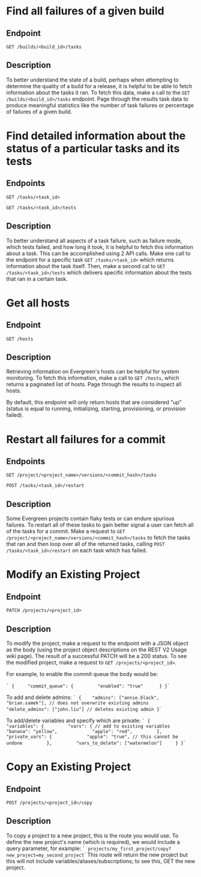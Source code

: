 # Find all failures of a given build

## Endpoint

`GET /builds/<build_id>/tasks`

## Description

To better understand the state of a build, perhaps when attempting to
determine the quality of a build for a release, it is helpful to be able
to fetch information about the tasks it ran. To fetch this data, make a
call to the `GET /builds/<build_id>/tasks` endpoint. Page through the
results task data to produce meaningful statistics like the number of
task failures or percentage of failures of a given build.

# Find detailed information about the status of a particular tasks and its tests

## Endpoints

`GET /tasks/<task_id>`

`GET /tasks/<task_id>/tests`

## Description

To better understand all aspects of a task failure, such as failure
mode, which tests failed, and how long it took, it is helpful to fetch
this information about a task. This can be accomplished using 2 API
calls. Make one call to the endpoint for a specific task
`GET /tasks/<task_id>` which returns information about the task itself.
Then, make a second cal to `GET /tasks/<task_id>/tests` which delivers
specific information about the tests that ran in a certain task.

# Get all hosts

## Endpoint

`GET /hosts`

## Description

Retrieving information on Evergreen\'s hosts can be helpful for system
monitoring. To fetch this information, make a call to `GET /hosts`,
which returns a paginated list of hosts. Page through the results to
inspect all hosts.

By default, this endpoint will only return hosts that are considered
\"up\" (status is equal to running, initializing, starting,
provisioning, or provision failed).

# Restart all failures for a commit

## Endpoints

`GET /project/<project_name>/versions/<commit_hash>/tasks`

`POST /tasks/<task_id>/restart`

## Description

Some Evergreen projects contain flaky tests or can endure spurious
failures. To restart all of these tasks to gain better signal a user can
fetch all of the tasks for a commit. Make a request to
`GET /project/<project_name>/versions/<commit_hash>/tasks` to fetch the
tasks that ran and then loop over all of the returned tasks, calling
`POST /tasks/<task_id>/restart` on each task which has failed.

# Modify an Existing Project

## Endpoint

`PATCH /projects/<project_id>`

## Description

To modify the project, make a request to the endpoint with a JSON object
as the body (using the project object descriptions on the REST V2 Usage
wiki page). The result of a successful PATCH will be a 200 status. To
see the modified project, make a request to
`GET /projects/<project_id>`.

For example, to enable the commit queue the body would be:

`` ` {     "commit_queue": {         "enabled": "true"      } } ``\`

To add and delete admins:
`` ` {    "admins": ["annie.black", "brian.samek"], // does not overwrite existing admins    "delete_admins": ["john.liu"] // deletes existing admin } ``\`

To add/delete variables and specify which are private:
`` ` {     "variables": {         "vars": { // add to existing variables             "banana": "yellow",             "apple": "red",         },         "private_vars": {             "apple": "true", // this cannot be undone         },         "vars_to_delete": ["watermelon"]     } } ``\`

# Copy an Existing Project

## Endpoint

`POST /projects/<project_id>/copy`

## Description

To copy a project to a new project, this is the route you would use. To
define the new project\'s name (which is required), we would include a
query parameter, for example:
`` ` projects/my_first_project/copy?new_project=my_second_project ``\`
This route will return the new project but this will not include
variables/aliases/subscriptions; to see this, GET the new project.
